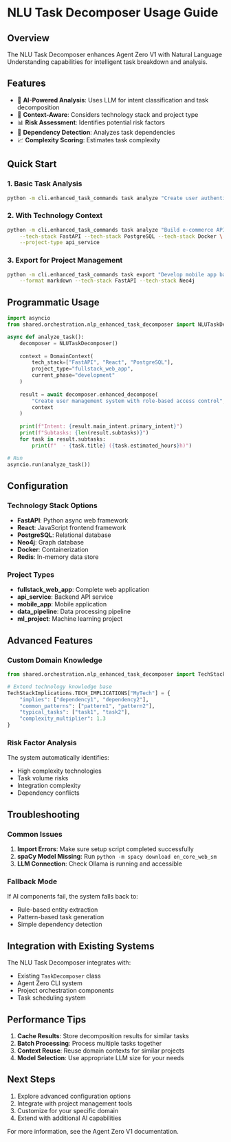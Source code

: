 # NLU Task Decomposer Usage Guide

## Overview

The NLU Task Decomposer enhances Agent Zero V1 with Natural Language Understanding capabilities for intelligent task breakdown and analysis.

## Features

- 🧠 **AI-Powered Analysis**: Uses LLM for intent classification and task decomposition
- 🎯 **Context-Aware**: Considers technology stack and project type
- 📊 **Risk Assessment**: Identifies potential risk factors
- 🔗 **Dependency Detection**: Analyzes task dependencies
- 📈 **Complexity Scoring**: Estimates task complexity

## Quick Start

### 1. Basic Task Analysis

```bash
python -m cli.enhanced_task_commands task analyze "Create user authentication system"
```

### 2. With Technology Context

```bash
python -m cli.enhanced_task_commands task analyze "Build e-commerce API" \
    --tech-stack FastAPI --tech-stack PostgreSQL --tech-stack Docker \
    --project-type api_service
```

### 3. Export for Project Management

```bash
python -m cli.enhanced_task_commands task export "Develop mobile app backend" \
    --format markdown --tech-stack FastAPI --tech-stack Neo4j
```

## Programmatic Usage

```python
import asyncio
from shared.orchestration.nlp_enhanced_task_decomposer import NLUTaskDecomposer, DomainContext

async def analyze_task():
    decomposer = NLUTaskDecomposer()
    
    context = DomainContext(
        tech_stack=["FastAPI", "React", "PostgreSQL"],
        project_type="fullstack_web_app",
        current_phase="development"
    )
    
    result = await decomposer.enhanced_decompose(
        "Create user management system with role-based access control",
        context
    )
    
    print(f"Intent: {result.main_intent.primary_intent}")
    print(f"Subtasks: {len(result.subtasks)}")
    for task in result.subtasks:
        print(f"  - {task.title} ({task.estimated_hours}h)")

# Run
asyncio.run(analyze_task())
```

## Configuration

### Technology Stack Options

- **FastAPI**: Python async web framework
- **React**: JavaScript frontend framework  
- **PostgreSQL**: Relational database
- **Neo4j**: Graph database
- **Docker**: Containerization
- **Redis**: In-memory data store

### Project Types

- **fullstack_web_app**: Complete web application
- **api_service**: Backend API service
- **mobile_app**: Mobile application
- **data_pipeline**: Data processing pipeline
- **ml_project**: Machine learning project

## Advanced Features

### Custom Domain Knowledge

```python
from shared.orchestration.nlp_enhanced_task_decomposer import TechStackImplications

# Extend technology knowledge base
TechStackImplications.TECH_IMPLICATIONS["MyTech"] = {
    "implies": ["dependency1", "dependency2"],
    "common_patterns": ["pattern1", "pattern2"],
    "typical_tasks": ["task1", "task2"],
    "complexity_multiplier": 1.3
}
```

### Risk Factor Analysis

The system automatically identifies:
- High complexity technologies
- Task volume risks
- Integration complexity
- Dependency conflicts

## Troubleshooting

### Common Issues

1. **Import Errors**: Make sure setup script completed successfully
2. **spaCy Model Missing**: Run `python -m spacy download en_core_web_sm`
3. **LLM Connection**: Check Ollama is running and accessible

### Fallback Mode

If AI components fail, the system falls back to:
- Rule-based entity extraction
- Pattern-based task generation
- Simple dependency detection

## Integration with Existing Systems

The NLU Task Decomposer integrates with:
- Existing `TaskDecomposer` class
- Agent Zero CLI system
- Project orchestration components
- Task scheduling system

## Performance Tips

1. **Cache Results**: Store decomposition results for similar tasks
2. **Batch Processing**: Process multiple tasks together
3. **Context Reuse**: Reuse domain contexts for similar projects
4. **Model Selection**: Use appropriate LLM size for your needs

## Next Steps

1. Explore advanced configuration options
2. Integrate with project management tools
3. Customize for your specific domain
4. Extend with additional AI capabilities

For more information, see the Agent Zero V1 documentation.
